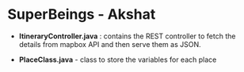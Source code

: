 # SuperBeings - Akshat

 - **ItineraryController.java** : contains the REST controller to fetch the details from mapbox API and then serve them as JSON. 

 - **PlaceClass.java** - class to store the variables for each place
